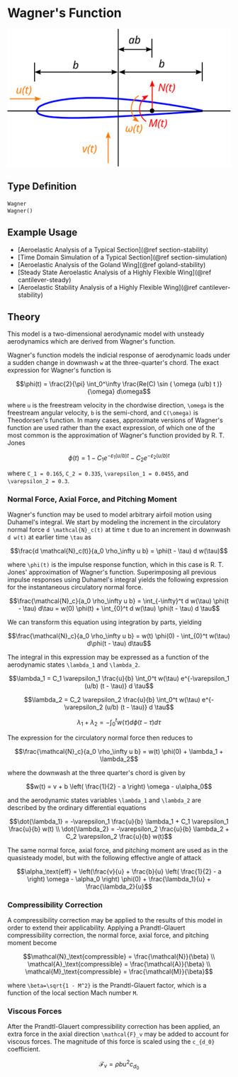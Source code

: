 # Wagner's Function

![](../../assets/airfoil-drawing.svg)

## Type Definition

```@docs
Wagner
Wagner()
```

## Example Usage
 - [Aeroelastic Analysis of a Typical Section](@ref section-stability)
 - [Time Domain Simulation of a Typical Section](@ref section-simulation)
 - [Aeroelastic Analysis of the Goland Wing](@ref goland-stability)
 - [Steady State Aeroelastic Analysis of a Highly Flexible Wing](@ref cantilever-steady)
 - [Aeroelastic Stability Analysis of a Highly Flexible Wing](@ref cantilever-stability)

## Theory

This model is a two-dimensional aerodynamic model with unsteady aerodynamics which are derived from Wagner's function.

Wagner's function models the indicial response of aerodynamic loads under a sudden change in downwash ``w`` at the three-quarter's chord. The exact expression for Wagner's function is
```math
\phi(t) = \frac{2}{\pi} \int_0^\infty \frac{Re(C) \sin ( \omega (u/b) t  )}{\omega} d\omega
```
where ``u`` is the freestream velocity in the chordwise direction, ``\omega`` is the freestream angular velocity, ``b`` is the semi-chord, and ``C(\omega)`` is Theodorsen's function.  In many cases, approximate versions of Wagner's function are used rather than the exact expression, of which one of the most common is the approximation of Wagner's function provided by R. T. Jones
```math
\phi(t) = 1 - C_1 e^{-\varepsilon_1 (u/b) t} - C_2 e^{-\varepsilon_2 (u/b) t}
```
where ``C_1 = 0.165``, ``C_2 = 0.335``, ``\varepsilon_1 = 0.0455``, and ``\varepsilon_2 = 0.3``.

### Normal Force, Axial Force, and Pitching Moment

Wagner's function may be used to model arbitrary airfoil motion using Duhamel's integral.  We start by modeling the increment in the circulatory normal force ``d \mathcal{N}_c(t)`` at time ``t`` due to an increment in downwash ``d w(t)`` at earlier time ``\tau`` as
```math
\frac{d \mathcal{N}_c(t)}{a_0 \rho_\infty u b} =  \phi(t - \tau) d w(\tau)
```
where ``\phi(t)`` is the impulse response function, which in this case is R. T. Jones' approximation of Wagner's function.  Superimposing all previous impulse responses using Duhamel's integral yields the following expression for the instantaneous circulatory normal force.
```math
\frac{\mathcal{N}_c}{a_0 \rho_\infty u b} = \int_{-\infty}^t d w(\tau) \phi(t - \tau) d\tau = w(0) \phi(t) + \int_{0}^t  d w(\tau) \phi(t - \tau) d \tau
```
We can transform this equation using integration by parts, yielding
```math
\frac{\mathcal{N}_c}{a_0 \rho_\infty u b} = w(t) \phi(0) - \int_{0}^t w(\tau) d\phi(t - \tau) d\tau
```
The integral in this expression may be expressed as a function of the aerodynamic states ``\lambda_1`` and ``\lambda_2``.
```math
\lambda_1 = C_1 \varepsilon_1 \frac{u}{b} \int_0^t w(\tau) e^{-\varepsilon_1 (u/b) (t - \tau)} d \tau
```
```math
\lambda_2 = C_2 \varepsilon_2 \frac{u}{b} \int_0^t w(\tau) e^{-\varepsilon_2 (u/b) (t - \tau)} d \tau
```
```math
\lambda_1 + \lambda_2 = - \int_0^t w(\tau) d\phi(t-\tau) d\tau
```
The expression for the circulatory normal force then reduces to
```math
\frac{\mathcal{N}_c}{a_0 \rho_\infty u b} = w(t) \phi(0) + \lambda_1 + \lambda_2
```
where the downwash at the three quarter's chord is given by
```math
w(t) = v + b \left( \frac{1}{2} - a \right) \omega - u\alpha_0
```
and the aerodynamic states variables ``\lambda_1`` and ``\lambda_2`` are described by the ordinary differential equations
```math
\dot{\lambda_1} = -\varepsilon_1 \frac{u}{b} \lambda_1 + C_1 \varepsilon_1 \frac{u}{b} w(t) \\
\dot{\lambda_2} = -\varepsilon_2 \frac{u}{b} \lambda_2 + C_2 \varepsilon_2 \frac{u}{b} w(t)
```

The same normal force, axial force, and pitching moment are used as in the quasisteady model, but with the following effective angle of attack
```math
\alpha_\text{eff} = \left(\frac{v}{u} + \frac{b}{u} \left( \frac{1}{2} - a \right) \omega - \alpha_0 \right) \phi(0) + \frac{\lambda_1}{u} + \frac{\lambda_2}{u}
```

### Compressibility Correction

A compressibility correction may be applied to the results of this model in order to extend their applicability.  Applying a Prandtl-Glauert compressibility correction, the normal force, axial force, and pitching moment become
```math
\mathcal{N}_\text{compressible} = \frac{\mathcal{N}}{\beta} \\
\mathcal{A}_\text{compressible} = \frac{\mathcal{A}}{\beta} \\
\mathcal{M}_\text{compressible} = \frac{\mathcal{M}}{\beta}
```
where ``\beta=\sqrt{1 - M^2}`` is the Prandtl-Glauert factor, which is a function of the local section Mach number ``M``.

### Viscous Forces

After the Prandtl-Glauert compressibility correction has been applied, an extra force in the axial direction ``\mathcal{F}_v`` may be added to account for viscous forces.  The magnitude of this force is scaled using the ``c_{d_0}`` coefficient.

```math
\mathcal{F}_v = ρ b u^2 c_{d_0}
```

